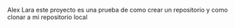 Alex Lara
este proyecto es una prueba de como crear un repositorio y como clonar a mi repositorio local